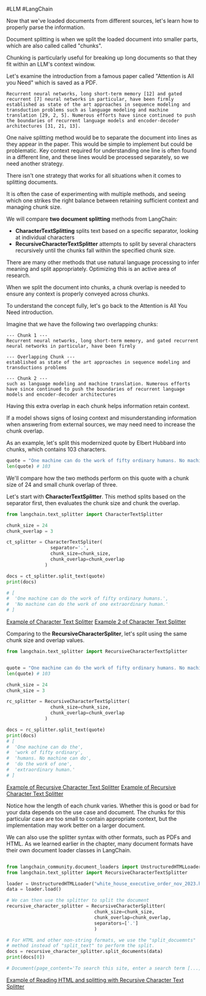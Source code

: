 #LLM #LangChain 

Now that we've loaded documents from different sources, let's learn how to properly parse the information.

Document splitting is when we split the loaded document into smaller parts, which are also called called "chunks".

Chunking is particularly useful for breaking up long documents so that they fit within an LLM's context window.

Let's examine the introduction from a famous paper called "Attention is All you Need" which is saved as a PDF.
```
Recurrent neural networks, long short-term memory [12] and gated recurrent [7] neural networks in particular, have been firmly established as state of the art approaches in sequence modeling and transduction problems such as language modeling and machine translation [29, 2, 5]. Numerous efforts have since continued to push the boundaries of recurrent language models and encoder-decoder architectures [31, 21, 13].
```

One naive splitting method would be to separate the document into lines as they appear in the paper. This would be simple to implement but could be problematic. 
Key context required for understanding one line is often found in a different line, and these lines would be processed separately, so we need another strategy. 

There isn't one strategy that works for all situations when it comes to splitting documents.

It is often the case of experimenting with multiple methods, and seeing which one strikes the right balance between retaining sufficient context and managing chunk size.

We will compare **two document splitting** methods from LangChain:
- **CharacterTextSplitting** splits text based on a specific separator, looking at individual characters
- **RecursiveCharacterTextSplitter** attempts to split by several characters recursively until the chunks fall within the specified chunk size.

There are many other methods that use natural language processing to infer meaning and split appropriately. Optimizing this is an active area of research.

When we split the document into chunks, a chunk overlap is needed to ensure any context is properly conveyed across chunks.

To understand the concept fully, let's go back to the Attention is All You Need introduction.

Imagine that we have the following two overlapping chunks:

```
--- Chunk 1 ---
Recurrent neural networks, long short-term memory, and gated recurrent neural networks in particular, have been firmly 

--- Overlapping Chunk ---
established as state of the art approaches in sequence modeling and transductions problems

--- Chunk 2 ---
such as language modeling and machine translation. Numerous efforts have since continued to push the boundaries of recurrent language models and encoder-decoder architectures
```

Having this extra overlap in each chunk helps information retain context.

If a model shows signs of losing context and misunderstanding information when answering from external sources, we may need need to increase the chunk overlap. 

As an example, let's split this modernized quote by Elbert Hubbard into chunks, which contains 103 characters.

```python
quote = "One machine can do the work of fifty ordinary humans. No machine can do the work of one extraordinary human."
len(quote) # 103
```

We'll compare how the two methods perform on this quote with a chunk size of 24 and small chunk overlap of three.

Let's start with **CharacterTextSplitter**. This method splits based on the separator first, then evaluates the chunk size and chunk the overlap.

```python
from langchain.text_splitter import CharacterTextSplitter

chunk_size = 24
chunk_overlap = 3

ct_splitter = CharacterTextSpliter(
				separator='.',
				chunk_size=chunk_size,
				chunk_overlap=chunk_overlap
			  )

docs = ct_splitter.split_text(quote)
print(docs)

# [
#  'One machine can do the work of fifty ordinary humans.',
#  'No machine can do the work of one extraordinary human.'
# ]
```

[Example of Character Text Splitter](./../07_character_text_splitter.py)
[Example 2 of Character Text Splitter](./../07_character_text_splitter_ex_2.py)

Comparing to the **RecursiveCharacterSpliter**, let's split using the same chunk size and overlap values.

```python
from langchain.text_splitter import RecursiveCharacterTextSplitter


quote = "One machine can do the work of fifty ordinary humans. No machine can do the work of one extraordinary human."
len(quote) # 103

chunk_size = 24
chunk_size = 3

rc_splitter = RecursiveCharacterTextSplitter(
				chunk_size=chunk_size,
				chunk_overlap=chunk_overlap
			  )

docs = rc_splitter.split_text(quote)
print(docs)
# [
#  'One machine can do the', 
#  'work of fifty ordinary',
#  'humans. No machine can do',
#  'do the work of one',
#  'extraordinary human.'
# ]
```

[Example of Recursive Character Text Splitter](./../07_recursive_character_splitter.py.py)
[Example of Recursive Character Text Splitter](./../07_recursive_text_splitter_ex2.py)


Notice how the length of each chunk varies. Whether this is good or bad for your data depends on the use case and document. The chunks for this particular case are too small to contain appropriate context, but the implementation may work better on a larger document.

We can also use the splitter syntax with other formats, such as PDFs and HTML. As we learned earlier in the chapter, many document formats have their own document loader classes in LangChain.

```python

from langchain_community.document_loaders import UnstructuredHTMLLoader
from langchain.text_splitter import RecursiveCharacterTextSplitter

loader = UnstructuredHTMLLoader("white_house_executive_order_nov_2023.html")
data = loader.load()

# We can then use the splitter to split the document
recursive_character_splitter = RecursiveCharacterSplitter(
								chunk_size=chunk_size,
								chunk_overlap=chunk_overlap,
								separators=['.']
								)

# For HTML and other non-string formats, we use the "split_docuemnts"
# method instead of "split_text" to perform the split.
docs = recursive_character_splitter.split_documents(data)
print(docs[0])

# Document(page_content='To search this site, enter a search term [...])
```

[Example of Reading HTML and splitting with Recursive Character Text Splitter](./../07_HTML_document_splitter.py)